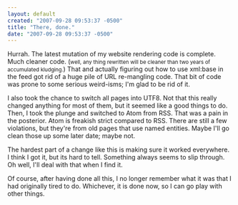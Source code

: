```yaml
---
layout: default
created: "2007-09-28 09:53:37 -0500"
title: "There, done."
date: "2007-09-28 09:53:37 -0500"
---
```




Hurrah. The latest mutation of my website rendering code is complete.  Much cleaner code. (<small>well, any thing rewritten will be cleaner than two years of accumulated kludging.</small>)  That and actually figuring out how to use xml:base in the feed got rid of a huge pile of URL re-mangling code.  That bit of code was prone to some serious weird-isms; I'm glad to be rid of it.

I also took the chance to switch all pages into UTF8.  Not that this really changed anything for most of them, but it seemed like a good things to do.  Then, I took the plunge and switched to Atom from RSS.  That was a pain in the posterior.  Atom is freakish strict compared to RSS.  There are still a few violations, but they're from old pages that use named entities.  Maybe I'll go clean those up some later date; maybe not.

The hardest part of a change like this is making sure it worked everywhere.  I think I got it, but its hard to tell.  Something always seems to slip through.  Oh well, I'll deal with that when I find it.

Of course, after having done all this, I no longer remember what it was that I had originally tired to do.  Whichever, it is done now, so I can go play with other things.


